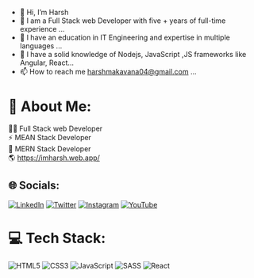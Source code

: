 - 👋 Hi, I’m Harsh
- 👀 I am a Full Stack web Developer with five + years of full-time experience ...
- 🌱 I have an education in IT Engineering and expertise in multiple languages ...
- 💞️ I have a solid knowledge of Nodejs, JavaScript ,JS frameworks like Angular, React...
- 📫 How to reach me harshmakavana04@gmail.com ...

<!---
harahm29/harahm29 is a ✨ special ✨ repository because its `README.md` (this file) appears on your GitHub profile.
You can click the Preview link to take a look at your changes.
--->


# 💫 About Me:
👨‍💻 Full Stack web Developer<br>⚡ MEAN Stack Developer <br>💼 MERN Stack Developer<br>🌎 https://imharsh.web.app/ <br>


## 🌐 Socials:
[![LinkedIn](https://img.shields.io/badge/LinkedIn-%230077B5.svg?logo=linkedin&logoColor=white)](https://in.linkedin.com/in/harshm29) [![Twitter](https://img.shields.io/badge/Twitter-%231DA1F2.svg?logo=Twitter&logoColor=white)](https://twitter.com/harshm29) [![Instagram](https://img.shields.io/badge/Instagram-%23E4405F.svg?logo=Instagram&logoColor=white)](https://instagram.com/harsh_mkvn_a) [![YouTube](https://img.shields.io/badge/YouTube-%23FF0000.svg?logo=YouTube&logoColor=white)](https://youtube.com/@lightspeedcoder) 

# 💻 Tech Stack:
![HTML5](https://img.shields.io/badge/html5-%23E34F26.svg?style=for-the-badge&logo=html5&logoColor=white) ![CSS3](https://img.shields.io/badge/css3-%231572B6.svg?style=for-the-badge&logo=css3&logoColor=white) ![JavaScript](https://img.shields.io/badge/javascript-%23323330.svg?style=for-the-badge&logo=javascript&logoColor=%23F7DF1E) ![SASS](https://img.shields.io/badge/SASS-hotpink.svg?style=for-the-badge&logo=SASS&logoColor=white) ![React](https://img.shields.io/badge/react-%2320232a.svg?style=for-the-badge&logo=react&logoColor=%2361DAFB)

